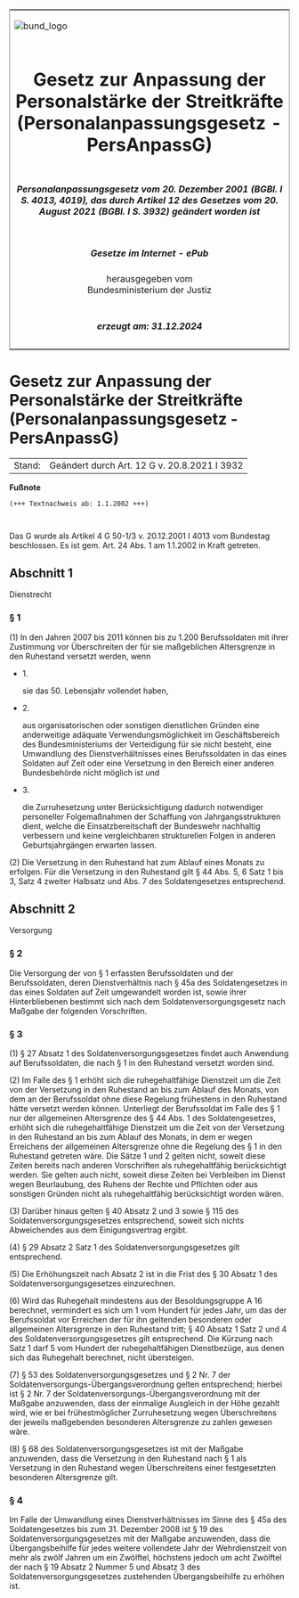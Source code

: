 <span id="DECKBLATT.html"></span>

<table border="0" frame="border" width="100%">

<tr valign="top">

<td align="left">

![bund\_logo](BfJ_2021_Web_de_de.gif)

</td>

<td align="right">

 

</td>

</tr>

<tr align="center" valign="middle">

<td colspan="2">

# Gesetz zur Anpassung der Personalstärke der Streitkräfte (Personalanpassungsgesetz - PersAnpassG)

</td>

</tr>

<tr align="center" valign="middle">

<td colspan="2">

##### Personalanpassungsgesetz vom 20. Dezember 2001 (BGBl. I S. 4013, 4019), das durch Artikel 12 des Gesetzes vom 20. August 2021 (BGBl. I S. 3932) geändert worden ist

</td>

</tr>

<tr align="center" valign="middle">

<td colspan="2">

  
  

##### Gesetze im Internet - ePub  
  
herausgegeben vom  
Bundesministerium der Justiz

</td>

</tr>

<tr align="center" valign="bottom">

<td colspan="2">

  
  

##### erzeugt am: 31.12.2024

</td>

</tr>

</table>

<span id="BJNR401900001.html"></span>

# Gesetz zur Anpassung der Personalstärke der Streitkräfte (Personalanpassungsgesetz - PersAnpassG)

<div>

<div class="jnhtml">

|        |                                              |
| ------ | -------------------------------------------- |
| Stand: | Geändert durch Art. 12 G v. 20.8.2021 I 3932 |

</div>

</div>

<div>

  
**Fußnote**

<div class="jnhtml">

<div>

<div class="jurAbsatz">

  

``` 
(+++ Textnachweis ab: 1.1.2002 +++)

 
```

Das G wurde als Artikel 4 G 50-1/3 v. 20.12.2001 I 4013 vom Bundestag
beschlossen. Es ist gem. Art. 24 Abs. 1 am 1.1.2002 in Kraft getreten.

</div>

</div>

</div>

</div>

<span id="BJNR401900001BJNG000100305.html"></span>

## Abschnitt 1  
Dienstrecht

<span id="BJNR401900001BJNE000301310.html"></span>

### § 1  

<div>

<div class="jnhtml">

<div>

<div class="jurAbsatz">

(1) In den Jahren 2007 bis 2011 können bis zu 1.200 Berufssoldaten mit
ihrer Zustimmung vor Überschreiten der für sie maßgeblichen Altersgrenze
in den Ruhestand versetzt werden, wenn

  - 1\.
    
    <div>
    
    sie das 50. Lebensjahr vollendet haben,
    
    </div>

  - 2\.
    
    <div>
    
    aus organisatorischen oder sonstigen dienstlichen Gründen eine
    anderweitige adäquate Verwendungsmöglichkeit im Geschäftsbereich des
    Bundesministeriums der Verteidigung für sie nicht besteht, eine
    Umwandlung des Dienstverhältnisses eines Berufssoldaten in das eines
    Soldaten auf Zeit oder eine Versetzung in den Bereich einer anderen
    Bundesbehörde nicht möglich ist und
    
    </div>

  - 3\.
    
    <div>
    
    die Zurruhesetzung unter Berücksichtigung dadurch notwendiger
    personeller Folgemaßnahmen der Schaffung von Jahrgangsstrukturen
    dient, welche die Einsatzbereitschaft der Bundeswehr nachhaltig
    verbessern und keine vergleichbaren strukturellen Folgen in anderen
    Geburtsjahrgängen erwarten lassen.
    
    </div>

</div>

<div class="jurAbsatz">

(2) Die Versetzung in den Ruhestand hat zum Ablauf eines Monats zu
erfolgen. Für die Versetzung in den Ruhestand gilt § 44 Abs. 5, 6 Satz 1
bis 3, Satz 4 zweiter Halbsatz und Abs. 7 des Soldatengesetzes
entsprechend.

</div>

</div>

</div>

</div>

<span id="BJNR401900001BJNG000200305.html"></span>

## Abschnitt 2  
Versorgung

<span id="BJNR401900001BJNE000400305.html"></span>

### § 2  

<div>

<div class="jnhtml">

<div>

<div class="jurAbsatz">

Die Versorgung der von § 1 erfassten Berufssoldaten und der
Berufssoldaten, deren Dienstverhältnis nach § 45a des Soldatengesetzes
in das eines Soldaten auf Zeit umgewandelt worden ist, sowie ihrer
Hinterbliebenen bestimmt sich nach dem Soldatenversorgungsgesetz nach
Maßgabe der folgenden Vorschriften.

</div>

</div>

</div>

</div>

<span id="BJNR401900001BJNE000501377.html"></span>

### § 3  

<div>

<div class="jnhtml">

<div>

<div class="jurAbsatz">

(1) § 27 Absatz 1 des Soldatenversorgungsgesetzes findet auch Anwendung
auf Berufssoldaten, die nach § 1 in den Ruhestand versetzt worden sind.

</div>

<div class="jurAbsatz">

(2) Im Falle des § 1 erhöht sich die ruhegehaltfähige Dienstzeit um die
Zeit von der Versetzung in den Ruhestand an bis zum Ablauf des Monats,
von dem an der Berufssoldat ohne diese Regelung frühestens in den
Ruhestand hätte versetzt werden können. Unterliegt der Berufssoldat im
Falle des § 1 nur der allgemeinen Altersgrenze des § 44 Abs. 1 des
Soldatengesetzes, erhöht sich die ruhegehaltfähige Dienstzeit um die
Zeit von der Versetzung in den Ruhestand an bis zum Ablauf des Monats,
in dem er wegen Erreichens der allgemeinen Altersgrenze ohne die
Regelung des § 1 in den Ruhestand getreten wäre. Die Sätze 1 und 2
gelten nicht, soweit diese Zeiten bereits nach anderen Vorschriften als
ruhegehaltfähig berücksichtigt werden. Sie gelten auch nicht, soweit
diese Zeiten bei Verbleiben im Dienst wegen Beurlaubung, des Ruhens der
Rechte und Pflichten oder aus sonstigen Gründen nicht als
ruhegehaltfähig berücksichtigt worden wären.

</div>

<div class="jurAbsatz">

(3) Darüber hinaus gelten § 40 Absatz 2 und 3 sowie § 115 des
Soldatenversorgungsgesetzes entsprechend, soweit sich nichts
Abweichendes aus dem Einigungsvertrag ergibt.

</div>

<div class="jurAbsatz">

(4) § 29 Absatz 2 Satz 1 des Soldatenversorgungsgesetzes gilt
entsprechend.

</div>

<div class="jurAbsatz">

(5) Die Erhöhungszeit nach Absatz 2 ist in die Frist des § 30 Absatz 1
des Soldatenversorgungsgesetzes einzurechnen.

</div>

<div class="jurAbsatz">

(6) Wird das Ruhegehalt mindestens aus der Besoldungsgruppe A 16
berechnet, vermindert es sich um 1 vom Hundert für jedes Jahr, um das
der Berufssoldat vor Erreichen der für ihn geltenden besonderen oder
allgemeinen Altersgrenze in den Ruhestand tritt; § 40 Absatz 1 Satz 2
und 4 des Soldatenversorgungsgesetzes gilt entsprechend. Die Kürzung
nach Satz 1 darf 5 vom Hundert der ruhegehaltfähigen Dienstbezüge, aus
denen sich das Ruhegehalt berechnet, nicht übersteigen.

</div>

<div class="jurAbsatz">

(7) § 53 des Soldatenversorgungsgesetzes und § 2 Nr. 7 der
Soldatenversorgungs-Übergangsverordnung gelten entsprechend; hierbei ist
§ 2 Nr. 7 der Soldatenversorgungs-Übergangsverordnung mit der Maßgabe
anzuwenden, dass der einmalige Ausgleich in der Höhe gezahlt wird, wie
er bei frühestmöglicher Zurruhesetzung wegen Überschreitens der jeweils
maßgebenden besonderen Altersgrenze zu zahlen gewesen wäre.

</div>

<div class="jurAbsatz">

(8) § 68 des Soldatenversorgungsgesetzes ist mit der Maßgabe anzuwenden,
dass die Versetzung in den Ruhestand nach § 1 als Versetzung in den
Ruhestand wegen Überschreitens einer festgesetzten besonderen
Altersgrenze gilt.

</div>

</div>

</div>

</div>

<span id="BJNR401900001BJNE000601377.html"></span>

### § 4  

<div>

<div class="jnhtml">

<div>

<div class="jurAbsatz">

Im Falle der Umwandlung eines Dienstverhältnisses im Sinne des § 45a des
Soldatengesetzes bis zum 31. Dezember 2008 ist § 19 des
Soldatenversorgungsgesetzes mit der Maßgabe anzuwenden, dass die
Übergangsbeihilfe für jedes weitere vollendete Jahr der Wehrdienstzeit
von mehr als zwölf Jahren um ein Zwölftel, höchstens jedoch um acht
Zwölftel der nach § 19 Absatz 2 Nummer 5 und Absatz 3 des
Soldatenversorgungsgesetzes zustehenden Übergangsbeihilfe zu erhöhen
ist.

</div>

</div>

</div>

</div>
